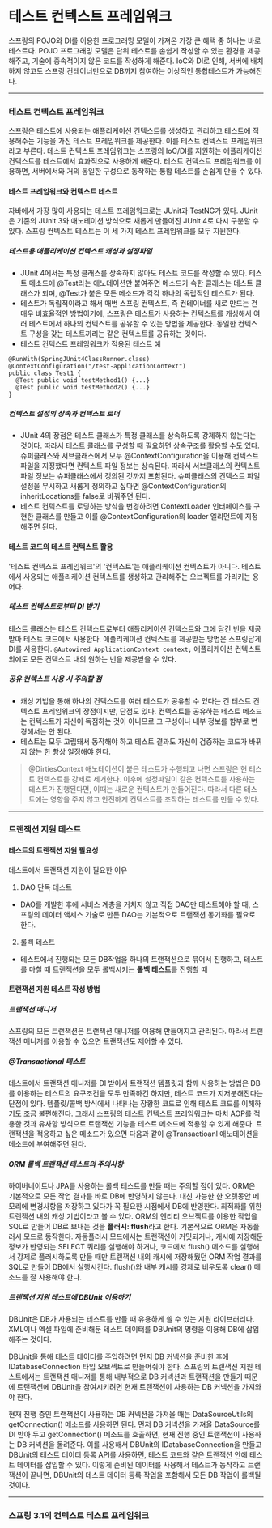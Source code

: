 # 테스트 컨텍스트 프레임워크
스프링의 POJO와 DI를 이용한 프로그래밍 모델이 가져온 가장 큰 혜택 중 하나는 바로 테스트다. POJO 프로그래밍 모델은 단위 테스트를 손쉽게 작성할 수 있는 
환경을 제공해주고, 기술에 종속적이지 않은 코드를 작성하게 해준다. IoC와 DI로 인해, 서버에 배치하지 않고도 스프링 컨테이너만으로 DB까지 참여하는 
이상적인 통합테스트가 가능해진다.
<hr/>

### 테스트 컨텍스트 프레임워크
스프링은 테스트에 사용되는 애플리케이션 컨텍스트를 생성하고 관리하고 테스트에 적용해주는 기능을 가진 테스트 프레임워크를 제공한다. 이를 테스트 컨텍스트 프레임워크라고 부른다. 테스트 컨텍스트 프레임워크는 스프링의 IoC/DI를 지원하는 애플리케이션 컨텍스트를 테스트에서 효과적으로 사용하게 해준다. 테스트 컨텍스트 프레임워크를 이용하면, 서버에서와 거의 동일한 구성으로 동작하는 통합 테스트를 손쉽게 만들 수 있다.
#### 테스트 프레임워크와 컨텍스트 테스트
자바에서 가장 많이 사용되는 테스트 프레임워크로는 JUnit과 TestNG가 있다. JUnit은 기존의 JUnit 3와 애노테이션 방식으로 새롭게 만들어진 JUnit 4로 다시 구분할 수 있다. 스프링 컨텍스트 테스트는 이 세 가지 테스트 프레임워크를 모두 지원한다. 
##### 테스트용 애플리케이션 컨텍스트 캐싱과 설정파일
* JUnit 4에서는 특정 클래스를 상속하지 않아도 테스트 코드를 작성할 수 있다. 테스트 메소드에 @Test라는 애노테이션만 붙여주면 메소드가 속한 클래스는 테스트 클래스가 되며, @Test가 붙은 모든 메소드가 각각 하나의 독립적인 테스트가 된다.
* 테스트가 독립적이라고 해서 매번 스프링 컨텍스트, 즉 컨테이너를 새로 만드는 건 매우 비효율적인 방법이기에, 스프링은 테스트가 사용하는 컨텍스트를 캐싱해서 여러 테스트에서 하나의 컨텍스트를 공유할 수 있는 방법을 제공한다. 동일한 컨텍스트 구성을 갖는 테스트끼리는 같은 컨텍스트를 공유하는 것이다.
* 테스트 컨텍스트 프레임워크가 적용된 테스트 예
```
@RunWith(SpringJUnit4ClassRunner.class)
@ContextConfiguration("/test-applicationContext")
public class Test1 {
  @Test public void testMethod1() {...}
  @Test public void testMethod2() {...}
}
```
##### 컨텍스트 설정의 상속과 컨텍스트 로더
* JUnit 4의 장점은 테스트 클래스가 특정 클래스를 상속하도록 강제하지 않는다는 것이다. 따라서 테스트 클래스를 구성할 때 필요하면 상속구조를 활용할 수도 있다. 슈퍼클래스와 서브클래스에서 모두 @ContextConfiguration을 이용해 컨텍스트 파일을 지정했다면 컨텍스트 파일 정보는 상속된다. 따라서 서브클래스의 컨텍스트 파일 정보는 슈퍼클래스에서 정의된 것까지 포함된다. 슈퍼클래스의 컨텍스트 파일 설정을 무시하고 새롭게 정의하고 싶다면 @ContextConfiguration의 inheritLocations를 false로 바꿔주면 된다.
* 테스트 컨텍스트를 로딩하는 방식을 변경하려면 ContextLoader 인터페이스를 구현한 클래스를 만들고 이를 @ContextConfiguration의 loader 엘리먼트에 지정해주면 된다.
#### 테스트 코드의 테스트 컨텍스트 활용
'테스트 컨텍스트 프레임워크'의 '컨텍스트'는 애플리케이션 컨텍스트가 아니다. 테스트에서 사용되는 애플리케이션 컨텍스트를 생성하고 관리해주는 오브젝트를 가리키는 용어다. 
##### 테스트 컨텍스트로부터 DI 받기
테스트 클래스는 테스트 컨텍스트로부터 애플리케이션 컨텍스트와 그에 담긴 빈을 제공받아 테스트 코드에서 사용한다. 애플리케이션 컨텍스트를 제공받는 방법은 스프링답게 DI를 사용한다. ```@Autowired ApplicationContext context;``` 애플리케이션 컨텍스트 외에도 모든 컨텍스트 내의 원하는 빈을 제공받을 수 있다.
##### 공유 컨텍스트 사용 시 주의할 점
* 캐싱 기법을 통해 하나의 컨텍스트를 여러 테스트가 공유할 수 있다는 건 테스트 컨텍스트 프레임워크의 장점이지만, 단점도 있다. 컨텍스트를 공유하는 테스트 메소드는 컨텍스트가 자신이 독점하는 것이 아니므로 그 구성이나 내부 정보를 함부로 변경해서는 안 된다.
* 테스트는 모두 고립돼서 동작해야 하고 테스트 결과도 자신이 검증하는 코드가 바뀌지 않는 한 항상 일정해야 한다.
> @DirtiesContext 애노테이션이 붙은 테스트가 수행되고 나면 스프링은 현 테스트 컨텍스트를 강제로 제거한다. 이후에 설정파일이 같은 컨텍스트를 사용하는 테스트가 진행된다면, 이때는 새로운 컨텍스트가 만들어진다. 따라서 다른 테스트에는 영향을 주지 않고 안전하게 컨텍스트를 조작하는 테스트를 만들 수 있다.
<hr/>

### 트랜잭션 지원 테스트
#### 테스트의 트랜잭션 지원 필요성
테스트에서 트랜잭션 지원이 필요한 이유
1. DAO 단독 테스트
  * DAO를 개발한 후에 서비스 계층을 거치지 않고 직접 DAO만 테스트해야 할 때, 스프링의 데이터 액세스 기술로 만든 DAO는 기본적으로 트랜잭션 동기화를 필요로 한다.
2. 롤백 테스트
  * 테스트에서 진행되는 모든 DB작업을 하나의 트랜잭션으로 묶어서 진행하고, 테스트를 마칠 때 트랜잭션을 모두 롤백시키는 **롤백 테스트**를 진행할 때
#### 트랜잭션 지원 테스트 작성 방법
##### 트랜잭션 매니저
스프링의 모든 트랜잭션은 트랜잭션 매니저를 이용해 만들어지고 관리된다. 따라서 트랜잭션 매니저를 이용할 수 있으면 트랜잭션도 제어할 수 있다.
##### @Transactional 테스트
테스트에서 트랜잭션 매니저를 DI 받아서 트랜잭션 템플릿과 함께 사용하는 방법은 DB를 이용하는 테스트의 요구조건을 모두 만족하긴 하지만, 테스트 코드가 지저분해진다는 단점이 있다. 템플릿/콜백 방식에서 나타나는 장황한 코드로 인해 테스트 코드를 이해하기도 조금 불편해진다. 그래서 스프링의 테스트 컨텍스트 프레임워크는 마치 AOP를 적용한 것과 유사항 방식으로 트랜잭션 기능을 테스트 메소드에 적용할 수 있게 해준다. 트랜잭션을 적용하고 싶은 메소드가 있으면 다음과 같이 @Transactioanl 애노테이션을 메소드에 부여해주면 된다.
##### ORM 롤백 트랜잭션 테스트의 주의사항
하이버네이트나 JPA를 사용하는 롤백 테스트를 만들 때는 주의할 점이 있다. ORM은 기본적으로 모든 작업 결과를 바로 DB에 반영하지 않는다. 대신 가능한 한 오랫동안 메모리에 변경사항을 저장하고 있다가 꼭 필요한 시점에서 DB에 반영한다. 최적화를 위한 트랜잭션 내의 캐싱 기법이라고 볼 수 있다. ORM의 엔티티 오브젝트를 이용한 작업을 SQL로 만들어 DB로 보내는 것을 **플러시: flush**라고 한다. 기본적으로 ORM은 자동플러시 모드로 동작한다. 자동플러시 모드에서는 트랜잭션이 커밋되거나, 캐시에 저장해둔 정보가 반영되는 SELECT 쿼리를 실행해야 하거나, 코드에서 flush() 메소드를 실행해서 강제로 플러시하도록 만들 때만 트랜잭션 내의 캐시에 저장해뒀던 ORM 작업 결과를 SQL로 만들어 DB에서 실행시킨다. flush()와 내부 캐시를 강제로 비우도록 clear() 메소드를 잘 사용해야 한다.
##### 트랜잭션 지원 테스트에 DBUnit 이용하기
DBUnit은 DB가 사용되는 테스트를 만들 때 유용하게 쓸 수 있는 지원 라이브러리다. XML이나 엑셀 파일에 준비해둔 테스트 데이터를 DBUnit의 명령을 이용해 DB에 삽입해주는 것이다.

DBUnit을 통해 테스트 데이터를 주입하려면 먼저 DB 커넥션을 준비한 후에 IDatabaseConnection 타입 오브젝트로 만들어줘야 한다. 스프링의 트랜잭션 지원 테스트에서는 트랜잭션 매니저를 통해 내부적으로 DB 커넥션과 트랜잭션을 만들기 때문에 트랜잭션에 DBUnit을 참여시키려면 현재 트랜잭션이 사용하는 DB 커넥션을 가져와야 한다.

현재 진행 중인 트랜잭션이 사용하는 DB 커넥션을 가져올 때는 DataSourceUtils의 getConnection() 메소드를 사용하면 된다. 먼저 DB 커넥션을 가져올 DataSource를 DI 받아 두고 getConnection() 메소드를 호출하면, 현재 진행 중인 트랜잭션이 사용하는 DB 커넥션을 돌려준다. 이를 사용해서 DBUnit의 IDatabaseConnection을 만들고 DBUnit의 테스트 데이터 등록 API를 사용하면, 테스트 코드와 같은 트랜잭션 안에 테스트 데이터를 삽입할 수 있다. 이렇게 준비된 데이터를 사용해서 테스트가 동작하고 트랜잭션이 끝나면, DBUnit의 테스트 데이터 등록 작업을 포함해서 모든 DB 작업이 롤백될 것이다.
<hr/>

### 스프링 3.1의 컨텍스트 테스트 프레임워크
